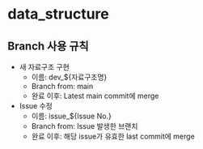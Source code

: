# data_structure
## Branch 사용 규칙
- 새 자료구조 구현
  - 이름: dev_${자료구조명}
  - Branch from: main
  - 완료 이후: Latest main commit에 merge
- Issue 수정
  - 이름: issue_${Issue No.}
  - Branch from: Issue 발생한 브랜치
  - 완료 이후: 해당 issue가 유효한 last commit에 merge
